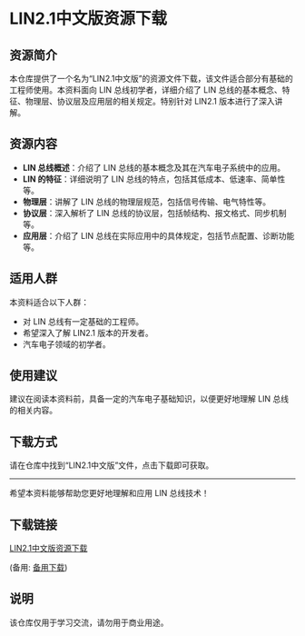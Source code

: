# LIN2.1中文版资源下载

## 资源简介

本仓库提供了一个名为“LIN2.1中文版”的资源文件下载，该文件适合部分有基础的工程师使用。本资料面向 LIN 总线初学者，详细介绍了 LIN 总线的基本概念、特征、物理层、协议层及应用层的相关规定。特别针对 LIN2.1 版本进行了深入讲解。

## 资源内容

- **LIN 总线概述**：介绍了 LIN 总线的基本概念及其在汽车电子系统中的应用。
- **LIN 的特征**：详细说明了 LIN 总线的特点，包括其低成本、低速率、简单性等。
- **物理层**：讲解了 LIN 总线的物理层规范，包括信号传输、电气特性等。
- **协议层**：深入解析了 LIN 总线的协议层，包括帧结构、报文格式、同步机制等。
- **应用层**：介绍了 LIN 总线在实际应用中的具体规定，包括节点配置、诊断功能等。

## 适用人群

本资料适合以下人群：

- 对 LIN 总线有一定基础的工程师。
- 希望深入了解 LIN2.1 版本的开发者。
- 汽车电子领域的初学者。

## 使用建议

建议在阅读本资料前，具备一定的汽车电子基础知识，以便更好地理解 LIN 总线的相关内容。

## 下载方式

请在仓库中找到“LIN2.1中文版”文件，点击下载即可获取。

---

希望本资料能够帮助您更好地理解和应用 LIN 总线技术！

## 下载链接
[LIN2.1中文版资源下载](https://pan.quark.cn/s/4ccc61afcb19) 

(备用: [备用下载](https://pan.baidu.com/s/1ohEP85EaLTKaELdsDO4jbw?pwd=1234))

## 说明

该仓库仅用于学习交流，请勿用于商业用途。
